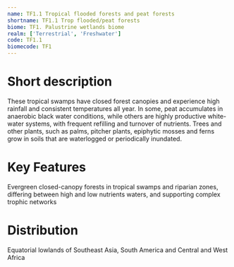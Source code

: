 ```yaml
---
name: TF1.1 Tropical flooded forests and peat forests
shortname: TF1.1 Trop flooded/peat forests
biome: TF1. Palustrine wetlands biome
realm: ['Terrestrial', 'Freshwater']
code: TF1.1
biomecode: TF1
---
```

# Short description

These tropical swamps have closed forest canopies and experience high rainfall and consistent temperatures all year. In some, peat accumulates in anaerobic black water conditions, while others are highly productive white-water systems, with frequent refilling and turnover of nutrients. Trees and other plants, such as palms, pitcher plants, epiphytic mosses and ferns grow in soils that are waterlogged or periodically inundated.

# Key Features

Evergreen closed-canopy forests in tropical swamps and riparian zones, differing between high and low nutrients waters, and supporting complex trophic networks

# Distribution

Equatorial lowlands of Southeast Asia, South America and Central and West Africa
